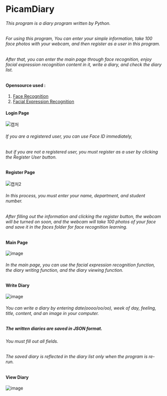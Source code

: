# PicamDiary
###### This program is a diary program written by Python.
###### For using this program, You can enter your simple information, take 100 face photos with your webcam, and then register as a user in this program. 
###### After that, you can enter the main page through face recognition, enjoy facial expression recognition content in it, write a diary, and check the diary list.

#### Opensource used :
1. [Face Recognition](https://github.com/codeingschool/Facial-Recognition)
2. [Facial Expression Recognition](https://github.com/omar178/Emotion-recognition)
####
#### Login Page
![캡처](https://user-images.githubusercontent.com/62979330/128454080-640f5a1c-ad8a-499d-ac91-1d31481aaac2.PNG)
  ###### If you are a registered user, you can use Face ID immediately,
  ###### but if you are not a registered user, you must register as a user by clicking the Register User button.
####
#### Register Page
![캡처2](https://user-images.githubusercontent.com/62979330/128454424-5421f24f-4d67-4480-aa4b-06419017331f.PNG)
  ###### In this process, you must enter your name, department, and student number.
  ###### After filling out the information and clicking the register button, the webcam will be turned on soon, and the webcam will take 100 photos of your face and save it in the faces folder for face recognition learning.
####
#### Main Page
![image](https://user-images.githubusercontent.com/62979330/128486442-1df8e1d0-6c0e-4453-9f65-536c02981041.png)
  ###### In the main page, you can use the facial expression recognition function, the diary writing function, and the diary viewing function.
####
#### Write Diary
![image](https://user-images.githubusercontent.com/62979330/128486727-e5845a1e-a733-403a-af69-04f142013f58.png)
  ###### You can write a diary by entering date(oooo/oo/oo), week of day, feeling, title, content, and an image in your computer.
  ##### The written diaries are saved in JSON format.
  ###### You must fill out all fields.
  ###### The saved diary is reflected in the diary list only when the program is re-run.
####
#### View Diary
![image](https://user-images.githubusercontent.com/62979330/128488010-14f06107-d766-481b-8519-f4b1244cd09c.png)


